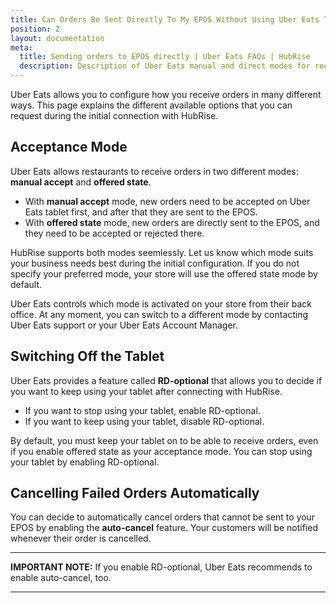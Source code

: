 ```yaml
---
title: Can Orders Be Sent Directly To My EPOS Without Using Uber Eats Tablets?
position: 2
layout: documentation
meta:
  title: Sending orders to EPOS directly | Uber Eats FAQs | HubRise
  description: Description of Uber Eats manual and direct modes for receiving orders, and instructions on how to receive orders directly to the EPOS without confirming them on the Uber Eats tablets first.
---
```


Uber Eats allows you to configure how you receive orders in many different ways.
This page explains the different available options that you can request during the initial connection with HubRise.

## Acceptance Mode

Uber Eats allows restaurants to receive orders in two different modes: **manual accept** and **offered state**.

- With **manual accept** mode, new orders need to be accepted on Uber Eats tablet first, and after that they are sent to the EPOS.
- With **offered state** mode, new orders are directly sent to the EPOS, and they need to be accepted or rejected there.

HubRise supports both modes seemlessly. Let us know which mode suits your business needs best during the initial configuration. If you do not specify your preferred mode, your store will use the offered state mode by default.

Uber Eats controls which mode is activated on your store from their back office. At any moment, you can switch to a different mode by contacting Uber Eats support or your Uber Eats Account Manager.

## Switching Off the Tablet

Uber Eats provides a feature called **RD-optional** that allows you to decide if you want to keep using your tablet after connecting with HubRise.

- If you want to stop using your tablet, enable RD-optional.
- If you want to keep using your tablet, disable RD-optional.

By default, you must keep your tablet on to be able to receive orders, even if you enable offered state as your acceptance mode. You can stop using your tablet by enabling RD-optional.

## Cancelling Failed Orders Automatically

You can decide to automatically cancel orders that cannot be sent to your EPOS by enabling the **auto-cancel** feature.
Your customers will be notified whenever their order is cancelled.

---

**IMPORTANT NOTE:** If you enable RD-optional, Uber Eats recommends to enable auto-cancel, too.

---
